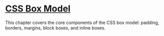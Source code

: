 # [CSS Box Model](https://www.internetingishard.com/html-and-css/css-box-model/)

This chapter covers the core components of the CSS box model: padding, borders, margins, block boxes, and inline boxes.
